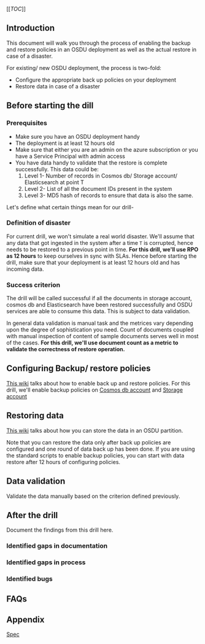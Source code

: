 [[_TOC_]]

## Introduction
This document will walk you through the process of enabling the backup and restore policies in an OSDU deployment as well as the actual restore in case of a disaster.

For existing/ new OSDU deployment, the process is two-fold:
- Configure the appropriate back up policies on your deployment
- Restore data in case of a disaster

## Before starting the dill

### Prerequisites
- Make sure you have an OSDU deployment handy
- The deployment is at least 12 hours old
- Make sure that either you are an admin on the azure subscription or you have a Service Principal with admin access
- You have data handy to validate that the restore is complete successfully. This data could be:
     1. Level 1- Number of records in Cosmos db/ Storage account/ Elasticsearch at point T
     2. Level 2- List of all the document IDs present in the system
     3. Level 3- MD5 hash of records to ensure that data is also the same.

Let's define what certain things mean for our drill-
### Definition of disaster
For current drill, we won't simulate a real world disaster. We'll assume that any data that got ingested in the system after a time `T` is corrupted, hence needs to be restored to a previous point in time. 
**For this drill, we'll use RPO as 12 hours** to keep ourselves in sync with SLAs. Hence before starting the drill, make sure that your deployment is at least 12 hours old and has incoming data. 
### Success criterion
The drill will be called successful if all the documents in storage account, cosmos db and Elasticsearch have been restored successfully and OSDU services are able to consume this data. This is subject to data validation.

In general data validation is manual task and the metrices vary depending upon the degree of sophistication you need. Count of documents coupled with manual inspection of content of sample documents serves well in most of the cases. **For this drill, we'll use document count as a metric to validate the correctness of restore operation.** 

## Configuring Backup/ restore policies

[This wiki](docs/backup-restore/SOPs-for-Enabling-and-Configuring-Backup/Enable-and-configure-Backup-for-OSDU.md) talks about how to enable back up and restore policies. For this drill, we'll enable backup policies on [Cosmos db account](docs/backup-restore/SOPs-for-Enabling-and-Configuring-Backup/Enable-and-configure-Backup-for-OSDU.md#enabling-back-up-for-cosmosdb-account) and [Storage account](docs/backup-restore/SOPs-for-Enabling-and-Configuring-Backup/Enable-and-configure-Backup-for-OSDU.md#enabling-back-up-for-storage-accounts)

## Restoring data
[This wiki](docs/backup-restore/SOPs-for-restoring-partitions/Restore-an-OSDU-partition.md) talks about how you can store the data in an OSDU partition. 

Note that you can restore the data only after back up policies are configured and one round of data back up has been done. If you are using the standard scripts to enable backup policies, you can start with data restore after 12 hours of configuring policies.

## Data validation
Validate the data manually based on the criterion defined previously.

## After the drill
Document the findings from this drill here.
### Identified gaps in documentation
### Identified gaps in process
### Identified bugs

## FAQs

## Appendix
[Spec](/Backup-and-restore-on-OSDU-phase-1)




